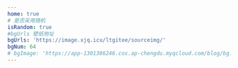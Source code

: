 ```yaml
---
home: true
# 是否采用随机
isRandom: true
#bgUrls 壁纸地址
bgUrls: 'https://image.xjq.icu/ltgitee/sourceimg/'
bgNum: 64
# bgImage: 'https://app-1301386246.cos.ap-chengdu.myqcloud.com/blog/bg.jpg'
---
```

